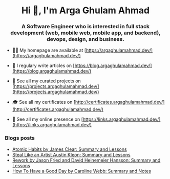 <h1 align="center">Hi 👋, I'm Arga Ghulam Ahmad</h1>
<h3 align="center">A Software Engineer who is interested in full stack development (web, mobile web, mobile app, and backend), devops, design, and business.</h3>

- 👨‍💻 My homepage are available at [https://argaghulamahmad.dev/](https://argaghulamahmad.dev/)

- 📝 I regulary write articles on [https://blog.argaghulamahmad.dev/](https://blog.argaghulamahmad.dev/)

- 🚧 See all my curated projects on [https://projects.argaghulamahmad.dev/](https://projects.argaghulamahmad.dev/)

- 🎓 See all my certificates on [http://certificates.argaghulamahmad.dev/](http://certificates.argaghulamahmad.dev/)

- 🔗 See all my online presence on [https://links.argaghulamahmad.dev/](https://links.argaghulamahmad.dev/)

### Blogs posts
<!-- BLOG-POST-LIST:START -->
- [Atomic Habits by James Clear: Summary and Lessons](https://blog.argaghulamahmad.dev/2021/11/01/atomic-habits-by-james-clear-summary-and-lessons/)
- [Steal Like an Artist Austin Kleon: Summary and Lessons](https://blog.argaghulamahmad.dev/2021/11/01/steal-like-an-artist-austin-kleon-summary-and-lessons/)
- [Rework by Jason Fried and David Heinemeier Hansson: Summary and Lessons](https://blog.argaghulamahmad.dev/2021/11/01/rework-by-jason-fried-and-david-heinemeier-hansson-summary-and-lessons/)
- [How To Have a Good Day by Caroline Webb: Summary and Notes](https://blog.argaghulamahmad.dev/2021/11/01/how-to-have-a-good-day-by-caroline-webb-summary-and-notes/)
<!-- BLOG-POST-LIST:END -->
